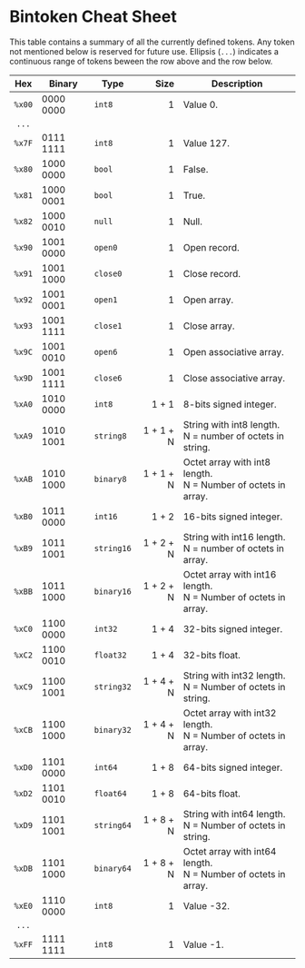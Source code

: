# Bintoken Cheat Sheet

This table contains a summary of all the currently defined tokens. Any token not mentioned below is reserved for future use. Ellipsis (`...`) indicates a continuous range of tokens beween the row above and the row below.

Hex |	Binary | Type | Size | Description
:---: | --- | --- | ---: | ---
`%x00` | 0000 0000 | `int8` | 1 | Value 0.
`...` | | | |
`%x7F` | 0111 1111 | `int8` | 1 | Value 127.
`%x80` | 1000 0000 | `bool` | 1 | False.
`%x81` | 1000 0001 | `bool` | 1 | True.
`%x82` | 1000 0010 | `null` | 1 | Null.
`%x90` | 1001 0000 | `open0` | 1 | Open record.
`%x91` | 1001 1000 | `close0` | 1 | Close record.
`%x92` | 1001 0001 | `open1` | 1 | Open array.
`%x93` | 1001 1111 | `close1` | 1 | Close array.
`%x9C` | 1001 0010 | `open6` | 1 | Open associative array.
`%x9D` | 1001 1111 | `close6` | 1 | Close associative array.
`%xA0` | 1010 0000 | `int8` | 1 + 1 | 8-bits signed integer.
`%xA9` | 1010 1001 | `string8` | 1 + 1 + N | String with int8 length.<br/>N = number of octets in string.
`%xAB` | 1010 1000 | `binary8` | 1 + 1 + N | Octet array with int8 length.<br/>N = Number of octets in array.
`%xB0` | 1011 0000 | `int16` | 1 + 2| 16-bits signed integer.
`%xB9` | 1011 1001 | `string16` | 1 + 2 + N | String with int16 length.<br/>N = number of octets in array.
`%xBB` | 1011 1000 | `binary16` | 1 + 2 + N | Octet array with int16 length.<br/>N = Number of octets in array.
`%xC0` | 1100 0000 | `int32` | 1 + 4 | 32-bits signed integer.
`%xC2` | 1100 0010 | `float32` | 1 + 4 | 32-bits float.
`%xC9` | 1100 1001 | `string32` | 1 + 4 + N | String with int32 length.<br/>N = Number of octets in string.
`%xCB` | 1100 1000 | `binary32` | 1 + 4 + N | Octet array with int32 length.<br/>N = Number of octets in array.
`%xD0` | 1101 0000 | `int64` | 1 + 8 | 64-bits signed integer.
`%xD2` | 1101 0010 | `float64` | 1 + 8 | 64-bits float.
`%xD9` | 1101 1001 | `string64` | 1 + 8 + N | String with int64 length.<br/>N = Number of octets in string.
`%xDB` | 1101 1000 | `binary64` | 1 + 8 + N | Octet array with int64 length.<br/>N = Number of octets in array.
`%xE0` | 1110 0000 | `int8` | 1 | Value -32.
`...` | | | |
`%xFF` | 1111 1111 | `int8` | 1 | Value -1.

